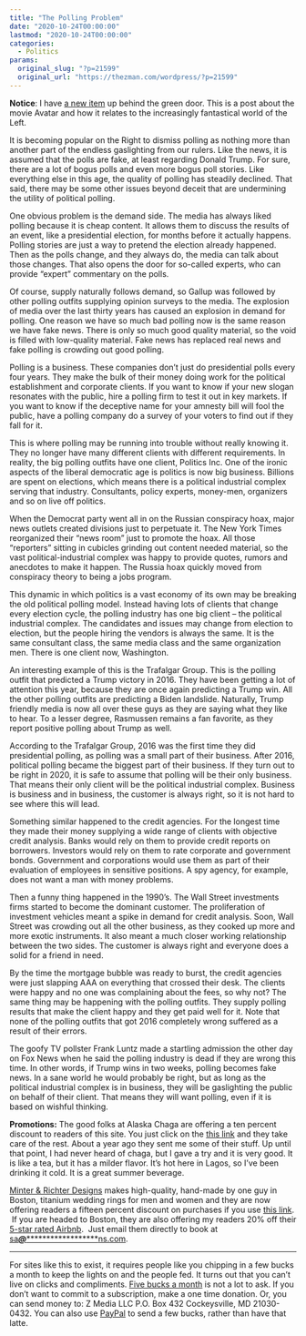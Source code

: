 ```yaml
---
title: "The Polling Problem"
date: "2020-10-24T00:00:00"
lastmod: "2020-10-24T00:00:00"
categories:
  - Politics
params:
  original_slug: "?p=21599"
  original_url: "https://thezman.com/wordpress/?p=21599"
---
```


**Notice**: I have <a href="https://www.subscribestar.com/posts/207294"
rel="noopener noreferrer" target="_blank">a new item</a> up behind the
green door. This is a post about the movie Avatar and how it relates to
the increasingly fantastical world of the Left.

It is becoming popular on the Right to dismiss polling as nothing more
than another part of the endless gaslighting from our rulers. Like the
news, it is assumed that the polls are fake, at least regarding Donald
Trump. For sure, there are a lot of bogus polls and even more bogus poll
stories. Like everything else in this age, the quality of polling has
steadily declined. That said, there may be some other issues beyond
deceit that are undermining the utility of political polling.

One obvious problem is the demand side. The media has always liked
polling because it is cheap content. It allows them to discuss the
results of an event, like a presidential election, for months before it
actually happens. Polling stories are just a way to pretend the election
already happened. Then as the polls change, and they always do, the
media can talk about those changes. That also opens the door for
so-called experts, who can provide “expert” commentary on the polls.

Of course, supply naturally follows demand, so Gallup was followed by
other polling outfits supplying opinion surveys to the media. The
explosion of media over the last thirty years has caused an explosion in
demand for polling. One reason we have so much bad polling now is the
same reason we have fake news. There is only so much good quality
material, so the void is filled with low-quality material. Fake news has
replaced real news and fake polling is crowding out good polling.

Polling is a business. These companies don’t just do presidential polls
every four years. They make the bulk of their money doing work for the
political establishment and corporate clients. If you want to know if
your new slogan resonates with the public, hire a polling firm to test
it out in key markets. If you want to know if the deceptive name for
your amnesty bill will fool the public, have a polling company do a
survey of your voters to find out if they fall for it.

This is where polling may be running into trouble without really knowing
it. They no longer have many different clients with different
requirements. In reality, the big polling outfits have one client,
Politics Inc. One of the ironic aspects of the liberal democratic age is
politics is now big business. Billions are spent on elections, which
means there is a political industrial complex serving that industry.
Consultants, policy experts, money-men, organizers and so on live off
politics.

When the Democrat party went all in on the Russian conspiracy hoax,
major news outlets created divisions just to perpetuate it. The New York
Times reorganized their “news room” just to promote the hoax. All those
“reporters” sitting in cubicles grinding out content needed material, so
the vast political-industrial complex was happy to provide quotes,
rumors and anecdotes to make it happen. The Russia hoax quickly moved
from conspiracy theory to being a jobs program.

This dynamic in which politics is a vast economy of its own may be
breaking the old political polling model. Instead having lots of clients
that change every election cycle, the polling industry has one big
client – the political industrial complex. The candidates and issues may
change from election to election, but the people hiring the vendors is
always the same. It is the same consultant class, the same media class
and the same organization men. There is one client now, Washington.

An interesting example of this is the Trafalgar Group. This is the
polling outfit that predicted a Trump victory in 2016. They have been
getting a lot of attention this year, because they are once again
predicting a Trump win. All the other polling outfits are predicting a
Biden landslide. Naturally, Trump friendly media is now all over these
guys as they are saying what they like to hear. To a lesser degree,
Rasmussen remains a fan favorite, as they report positive polling about
Trump as well.

According to the Trafalgar Group, 2016 was the first time they did
presidential polling, as polling was a small part of their business.
After 2016, political polling became the biggest part of their business.
If they turn out to be right in 2020, it is safe to assume that polling
will be their only business. That means their only client will be the
political industrial complex. Business is business and in business, the
customer is always right, so it is not hard to see where this will lead.

Something similar happened to the credit agencies. For the longest time
they made their money supplying a wide range of clients with objective
credit analysis. Banks would rely on them to provide credit reports on
borrowers. Investors would rely on them to rate corporate and government
bonds. Government and corporations would use them as part of their
evaluation of employees in sensitive positions. A spy agency, for
example, does not want a man with money problems.

Then a funny thing happened in the 1990’s. The Wall Street investments
firms started to become the dominant customer. The proliferation of
investment vehicles meant a spike in demand for credit analysis. Soon,
Wall Street was crowding out all the other business, as they cooked up
more and more exotic instruments. It also meant a much closer working
relationship between the two sides. The customer is always right and
everyone does a solid for a friend in need.

By the time the mortgage bubble was ready to burst, the credit agencies
were just slapping AAA on everything that crossed their desk. The
clients were happy and no one was complaining about the fees, so why
not? The same thing may be happening with the polling outfits. They
supply polling results that make the client happy and they get paid well
for it. Note that none of the polling outfits that got 2016 completely
wrong suffered as a result of their errors.

The goofy TV pollster Frank Luntz made a startling admission the other
day on Fox News when he said the polling industry is dead if they are
wrong this time. In other words, if Trump wins in two weeks, polling
becomes fake news. In a sane world he would probably be right, but as
long as the political industrial complex is in business, they will be
gaslighting the public on behalf of their client. That means they will
want polling, even if it is based on wishful thinking.

**Promotions:** The good folks at Alaska Chaga are offering a ten
percent discount to readers of this site. You just click on the
<a href="https://alaskachaga.us/discount/ZMAN" rel="noopener noreferrer"
target="_blank">this link</a> and they take care of the rest. About a
year ago they sent me some of their stuff. Up until that point, I had
never heard of chaga, but I gave a try and it is very good. It is like a
tea, but it has a milder flavor. It’s hot here in Lagos, so I’ve been
drinking it cold. It is a great summer beverage.

<a href="https://www.minterandrichterdesigns.com/"
rel="noreferrer nofollow noopener" target="_blank">Minter &amp; Richter
Designs</a> makes high-quality, hand-made by one guy in Boston, titanium
wedding rings for men and women and they are now offering readers a
fifteen percent discount on purchases if you use
<a href="https://www.minterandrichterdesigns.com/discount/ZMAN"
rel="noreferrer nofollow noopener" target="_blank">this link</a>. 
 <span class="highlight"><span class="colour"><span class="font"><span class="size">If
you are headed to Boston, they are also offering my readers 20% off
their <a
href="https://www.airbnb.com/users/7988017/listings?user_id=7988017&amp;s=3"
rel="noopener noreferrer" target="_blank">5-star rated Airbnb</a>.  Just
email them directly to book at
<a href="mailto:sa***@*********************ns.com"
data-original-string="SU1vRsLF573aMVvtQoU64Q==cb7aSOOhvatnJoQ+q1PQIuEKIdr8Um0bMvFUXtOd4EDQiRWhBY6+BgPqt6CDTARer2l"><span
class="apbct-email-encoder"
data-original-string="DhAaxPo8fKep2jx9J8MZSQ==cb72NF0+z/I71+RzPxMYO5HkQuv/VGAjvwodI+DD42w7FIL2gqoLl072hKDaWdNuAyo"
title="This contact has been encoded by Anti-Spam by CleanTalk. Click to decode. To finish the decoding make sure that JavaScript is enabled in your browser.">sa<span
class="apbct-blur">***</span>@<span
class="apbct-blur">*********************</span>ns.com</span></a>.</span></span></span></span>

------------------------------------------------------------------------

For sites like this to exist, it requires people like you chipping in a
few bucks a month to keep the lights on and the people fed. It turns out
that you can’t live on clicks and compliments.
<a href="https://www.subscribestar.com/the-z-blog"
rel="noopener noreferrer" target="_blank">Five bucks a month</a> is not
a lot to ask. If you don’t want to commit to a subscription, make a one
time donation. Or, you can send money to: Z Media LLC P.O. Box 432
Cockeysville, MD 21030-0432. You can also use <a
href="https://www.paypal.com/cgi-bin/webscr?cmd=_s-xclick&amp;hosted_button_id=UDAS2Q8JYA6CN&amp;source=url"
rel="noopener noreferrer" target="_blank">PayPal</a> to send a few
bucks, rather than have that latte.
